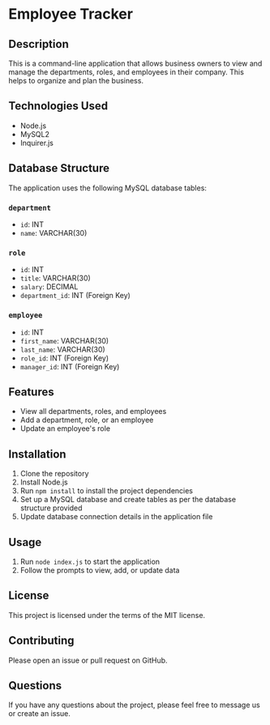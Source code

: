 # Employee Tracker

## Description

This is a command-line application that allows business owners to view and manage the departments, roles, and employees in their company. This helps to organize and plan the business.

## Technologies Used

- Node.js
- MySQL2
- Inquirer.js

## Database Structure

The application uses the following MySQL database tables:

### `department`

- `id`: INT
- `name`: VARCHAR(30)

### `role`

- `id`: INT
- `title`: VARCHAR(30)
- `salary`: DECIMAL
- `department_id`: INT (Foreign Key)

### `employee`

- `id`: INT
- `first_name`: VARCHAR(30)
- `last_name`: VARCHAR(30)
- `role_id`: INT (Foreign Key)
- `manager_id`: INT (Foreign Key)

## Features

- View all departments, roles, and employees
- Add a department, role, or an employee
- Update an employee's role

## Installation

1. Clone the repository
2. Install Node.js
3. Run `npm install` to install the project dependencies
4. Set up a MySQL database and create tables as per the database structure provided
5. Update database connection details in the application file

## Usage

1. Run `node index.js` to start the application
2. Follow the prompts to view, add, or update data

## License

This project is licensed under the terms of the MIT license.

## Contributing

Please open an issue or pull request on GitHub.

## Questions

If you have any questions about the project, please feel free to message us or create an issue.
